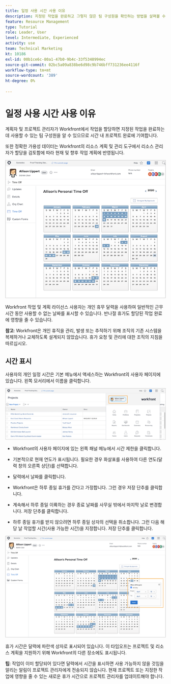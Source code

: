 ```yaml
---
title: 일정 사용 시간 사용 이유
description: 지정된 작업을 완료하고 그렇지 않은 팀 구성원을 확인하는 방법을 살펴볼 수 있습니다.
feature: Resource Management
type: Tutorial
role: Leader, User
level: Intermediate, Experienced
activity: use
team: Technical Marketing
kt: 10186
exl-id: 00b1ce6c-80a1-47b0-9b4c-33f5348994ec
source-git-commit: 02bc5a09a838be6d98c9b746bff731236ee4116f
workflow-type: tm+mt
source-wordcount: '389'
ht-degree: 0%

---
```


# 일정 사용 시간 사용 이유

계획자 및 프로젝트 관리자가 Workfront에서 작업을 할당하면 지정된 작업을 완료하는 데 사용할 수 있는 팀 구성원을 알 수 있으므로 시간 내 프로젝트 완료에 기여합니다.

또한 정확한 가용성 데이터는 Workfront의 리소스 계획 및 관리 도구에서 리소스 관리자가 할당을 검토함에 따라 현재 및 향후 작업 계획에 반영됩니다.

![유급휴가 달력](assets/pto_01.png)

Workfront 작업 및 계획 라이선스 사용자는 개인 휴무 달력을 사용하여 일반적인 근무 시간 동안 사용할 수 없는 날짜를 표시할 수 있습니다. 반나절 휴가도 할당된 작업 완료에 영향을 줄 수 있습니다.

**참고**: Workfront은 개인 휴직을 관리, 발생 또는 추적하기 위해 조직의 기존 시스템을 복제하거나 교체하도록 설계되지 않았습니다. 휴가 요청 및 관리에 대한 조직의 지침을 따르십시오.


## 시간 표시

사용자의 개인 일정 시간은 기본 메뉴에서 액세스하는 Workfront의 사용자 페이지에 있습니다. 왼쪽 모서리에서 이름을 클릭합니다.

![기본 메뉴의 사용자 이름](assets/pto_02.png)

* Workfront의 사용자 페이지에 있는 왼쪽 패널 메뉴에서 시간 제한을 클릭합니다.

* 기본적으로 현재 연도가 표시됩니다. 필요한 경우 화살표를 사용하여 다른 연도(달력 창의 오른쪽 상단)를 선택합니다.

* 달력에서 날짜를 클릭합니다.

* Workfront은 하루 종일 휴가를 간다고 가정합니다. 그런 경우 저장 단추를 클릭합니다.

* 계속해서 하루 종일 이륙하는 경우 종료 날짜를 사무실 밖에서 마지막 날로 변경합니다. 저장 단추를 클릭합니다.

* 하루 종일 휴가를 받지 않으려면 하루 종일 상자의 선택을 취소합니다. 그런 다음 해당 날 작업할 시간(사용 가능한 시간)을 지정합니다. 저장 단추를 클릭합니다.

![개인 일정에서 시간 해제 표시](assets/pto_03.png)

휴가 시간은 달력에 파란색 상자로 표시되어 있습니다. 이 타임오프는 프로젝트 및 리소스 계획을 지원하기 위해 Workfront의 다른 장소에도 표시됩니다.

**팁**: 작업이 이미 할당되어 있다면 달력에서 시간을 표시하면 사용 가능하지 않을 것임을 알리는 알림이 프로젝트 관리자에게 전송되지 않습니다. 현재 프로젝트 또는 지정한 작업에 영향을 줄 수 있는 새로운 휴가 시간으로 프로젝트 관리자를 업데이트해야 합니다.
